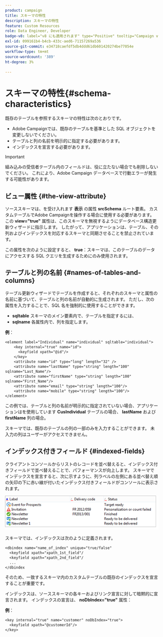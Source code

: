 ```yaml
---
product: campaign
title: スキーマの特性
description: スキーマの特性
feature: Custom Resources
role: Data Engineer, Developer
badge-v8: label="v8 にも適用されます" type="Positive" tooltip="Campaign v8 にも適用されます"
exl-id: 099161b4-b4cb-433c-aed6-71157269a536
source-git-commit: e34718caefdf5db4ddd61db601420274be77054e
workflow-type: tm+mt
source-wordcount: '389'
ht-degree: 3%

---
```


# スキーマの特性{#schema-characteristics}



既存のテーブルを参照するスキーマの特性は次のとおりです。

* Adobe Campaignでは、既存のテーブルを基準とした SQL オブジェクトを変更しないでください。
* テーブルと列の名前を明示的に指定する必要があります。
* インデックスを宣言する必要があります。

>[!IMPORTANT]
>
>組み込みの受信者テーブル内のフィールドは、役に立たない場合でも削除しないでください。 これにより、Adobe Campaign データベースで行動エラーが発生する可能性があります。

## ビュー属性 {#the-view-attribute}

ソーススキーマは、を受け入れます **表示** の属性 **srcSchema** ルート要素。 カスタムテーブルでAdobe Campaignを操作する場合に使用する必要があります。 この **view=&quot;true&quot;** 属性は、このスキーマを無視するようにデータベース構造更新ウィザードに指示します。 したがって、アプリケーションは、テーブル、その列およびインデックスを対応するスキーマと同期させることを禁止されています。

この属性を次のように設定すると、 **true**：スキーマは、このテーブルのデータにアクセスする SQL クエリを生成するためにのみ使用されます。

## テーブルと列の名前 {#names-of-tables-and-columns}

テーブル更新ウィザードでテーブルを作成すると、それぞれのスキーマと属性の名前に基づいて、テーブルと列の名前が自動的に生成されます。 ただし、次の属性を入力することで、SQL 名を強制的に使用することができます。

* **sqltable** スキーマのメイン要素内で、テーブルを指定するには、
* **sqlname** 各属性内で、列を指定します。

**例**：

```
<element label="Individual" name="individual" sqltable="individual">
    <key internal="true" name="id">
      <keyfield xpath="@id"/>
    </key> 
    <attribute name="id" type="long" length="32" />
    <attribute name="lastName" type="string" length="100" sqlname="Last_Name"/>
    <attribute name="firstName" type="string" length="100" sqlname="First_Name"/>
    <attribute name="email" type="string" length="100"/>
    <attribute name="mobile" type="string" length="100"/>
</element>
```

この例では、テーブルと列の名前が明示的に指定されていない場合、アプリケーションはを使用しています **CusIndividual** テーブルの場合、 **lastName** および **firstName** 列の場合。

スキーマでは、既存のテーブルの列の一部のみを入力することができます。 未入力の列はユーザーがアクセスできません。

## インデックス付きフィールド {#indexed-fields}

クライアントコンソールからリストのレコードを並べ替えると、インデックス付きフィールドで並べ替えることで、パフォーマンスが向上します。 スキーマでインデックスを宣言すると、次に示すように、列ラベルの左側にある並べ替え順の矢印の下に赤い線が付いたインデックス付きフィールドがコンソールに表示されます。

![](assets/s_ncs_integration_mapping_index.png)

スキーマでは、インデックスは次のように定義されます。

```
<dbindex name="name_of_index" unique="true/false"
  <keyfield xpath="xpath_1st_field"/
  <keyfield xpath="xpath_2nd_field"/
  ...
</dbindex
```

そのため、一致するスキーマ内のカスタムテーブルの既存のインデックスを宣言することが重要です。

インデックスは、ソーススキーマの各キーおよびリンク宣言に対して暗黙的に宣言されます。 インデックスの宣言は、 **noDbIndex=&quot;true&quot;** 属性：

**例**：

```
<key internal="true" name="customer" noDbIndex="true">
  <keyfield xpath="@customerId"/>
</key>
```
